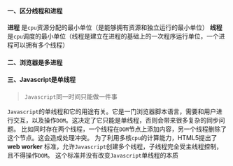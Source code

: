 #### 一、区分线程和进程

**进程** 是`cpu`资源分配的最小单位（是能够拥有资源和独立运行的最小单位）
**线程** 是`cpu`调度的最小单位（线程是建立在进程的基础上的一次程序运行单位，一个进程可以拥有多个线程）

#### 二、浏览器是多进程

#### 三、Javascript是单线程

> `Javascript`同一时间只能做一件事

`Javascript`的单线程和它的用途有关。它是一门浏览器脚本语言，需要和用户进行交互，以及操作`DOM`。这决定了它只能是单线程，否则会带来很多复杂的同步问题。
比如同时存在两个线程，一个线程在`DOM`节点上添加内容，另一个线程删除了这个节点。这会造成处理冲突。
为了利用多核`cpu`的计算能力，HTML5提出了 **web worker** 标准，允许`Javascript`创建多个线程，子线程完全受主线程控制，且不得操作`DOM`。
这个标准并没有改变`Javascript`单线程的本质

